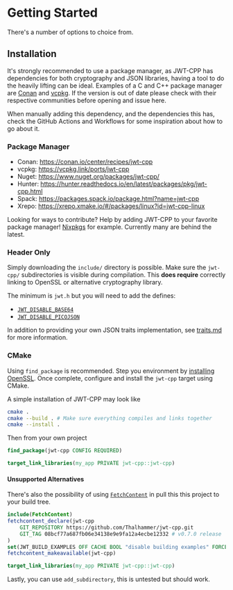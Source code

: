 # Getting Started

There's a number of options to choice from.

## Installation

It's strongly recommended to use a package manager, as JWT-CPP has dependencies for both 
cryptography and JSON libraries, having a tool to do the heavily lifting can be ideal.
Examples of a C and C++ package manager are [Conan](https://conan.io/) and [vcpkg](https://vcpkg.io/). If the version is out of date please check with their respective communities before opening and issue here.

When manually adding this dependency, and the dependencies this has, check the GitHub Actions and Workflows for some inspiration about how to go about it.

### Package Manager

- Conan: https://conan.io/center/recipes/jwt-cpp
- vcpkg: https://vcpkg.link/ports/jwt-cpp
- Nuget: https://www.nuget.org/packages/jwt-cpp/
- Hunter: https://hunter.readthedocs.io/en/latest/packages/pkg/jwt-cpp.html
- Spack: https://packages.spack.io/package.html?name=jwt-cpp
- Xrepo: https://xrepo.xmake.io/#/packages/linux?id=jwt-cpp-linux

Looking for ways to contribute? Help by adding JWT-CPP to your favorite package manager!
[Nixpkgs](https://github.com/NixOS/nixpkgs) for example. Currently many are behind the latest.

### Header Only

Simply downloading the `include/` directory is possible.
Make sure the `jwt-cpp/` subdirectories is visible during compilation.
This **does require** correctly linking to OpenSSL or alternative cryptography library.

The minimum is `jwt.h` but you will need to add the defines:

- [`JWT_DISABLE_BASE64`](https://github.com/Thalhammer/jwt-cpp/blob/c9a511f436eaa13857336ebeb44dbc5b7860fe01/include/jwt-cpp/jwt.h#L11)
- [`JWT_DISABLE_PICOJSON`](https://github.com/Thalhammer/jwt-cpp/blob/c9a511f436eaa13857336ebeb44dbc5b7860fe01/include/jwt-cpp/jwt.h#L4)

In addition to providing your own JSON traits implementation, see [traits.md](traits.ms) for more information.

### CMake

Using `find_package` is recommended. Step you environment by [installing OpenSSL](https://github.com/openssl/openssl/blob/master/INSTALL.md). Once complete, configure and install the `jwt-cpp` target using CMake.

A simple installation of JWT-CPP may look like

```sh
cmake .
cmake --build . # Make sure everything compiles and links together
cmake --install .
```

Then from your own project

```cmake
find_package(jwt-cpp CONFIG REQUIRED)

target_link_libraries(my_app PRIVATE jwt-cpp::jwt-cpp)
```

#### Unsupported Alternatives

There's also the possibility of using [`FetchContent`](https://cmake.org/cmake/help/latest/module/FetchContent.html#examples) in pull this this project to your build tree.

```cmake
include(FetchContent)
fetchcontent_declare(jwt-cpp 
    GIT_REPOSITORY https://github.com/Thalhammer/jwt-cpp.git
    GIT_TAG 08bcf77a687fb06e34138e9e9fa12a4ecbe12332 # v0.7.0 release
)
set(JWT_BUILD_EXAMPLES OFF CACHE BOOL "disable building examples" FORCE)
fetchcontent_makeavailable(jwt-cpp)

target_link_libraries(my_app PRIVATE jwt-cpp::jwt-cpp)
```

Lastly, you can use `add_subdirectory`, this is untested but should work.
